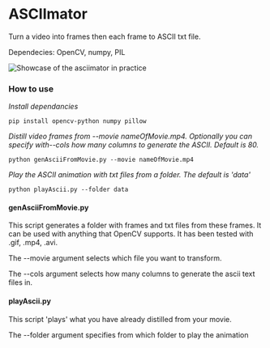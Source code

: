 # ASCIImator

Turn a video into frames then each frame to ASCII txt file.

Dependecies:
OpenCV, numpy, PIL

![Showcase of the asciimator in practice](asciimator-demo.gif)

### How to use
*Install dependancies*

`pip install opencv-python numpy pillow`

*Distill video frames from --movie nameOfMovie.mp4. Optionally you can specify with--cols how many columns to generate the ASCII. Default is 80.*

`python genAsciiFromMovie.py --movie nameOfMovie.mp4`

*Play the ASCII animation with txt files from a folder. The default is 'data'*

`python playAscii.py --folder data`

#### genAsciiFromMovie.py

This script generates a folder with frames and txt files from these frames.
It can be used with anything that OpenCV supports. It has been tested with .gif, .mp4, .avi.

The --movie argument selects which file you want to transform.

The --cols argument selects how many columns to generate the ascii text files in.

#### playAscii.py

This script 'plays' what you have already distilled from your movie.

The --folder argument specifies from which folder to play the animation 

